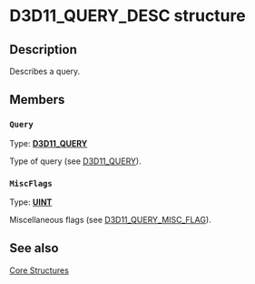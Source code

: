 # D3D11_QUERY_DESC structure

## Description

Describes a query.

## Members

### `Query`

Type: **[D3D11_QUERY](https://learn.microsoft.com/windows/desktop/api/d3d11/ne-d3d11-d3d11_query)**

Type of query (see [D3D11_QUERY](https://learn.microsoft.com/windows/desktop/api/d3d11/ne-d3d11-d3d11_query)).

### `MiscFlags`

Type: **[UINT](https://learn.microsoft.com/windows/desktop/WinProg/windows-data-types)**

Miscellaneous flags (see [D3D11_QUERY_MISC_FLAG](https://learn.microsoft.com/windows/desktop/api/d3d11/ne-d3d11-d3d11_query_misc_flag)).

## See also

[Core Structures](https://learn.microsoft.com/windows/desktop/direct3d11/d3d11-graphics-reference-d3d11-core-structures)